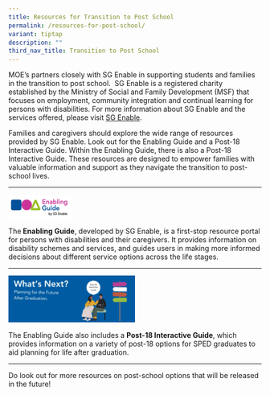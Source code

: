 ```yaml
---
title: Resources for Transition to Post School
permalink: /resources-for-post-school/
variant: tiptap
description: ""
third_nav_title: Transition to Post School
---
```

<p>MOE’s partners closely with SG Enable in supporting students and families
in the transition to post school.&nbsp; SG Enable is a registered charity
established by the Ministry of Social and Family Development (MSF) that
focuses on employment, community integration and continual learning for
persons with disabilities. For more information about SG Enable and the
services offered, please visit <a href="www.sgenable.sg" rel="noopener nofollow" target="_blank">SG Enable</a>.</p>
<p>Families and caregivers should explore the wide range of resources provided
by SG Enable. Look out for the Enabling Guide and a Post-18 Interactive
Guide. Within the Enabling Guide, there is also a Post-18 Interactive Guide.
These resources are designed to empower families with valuable information
and support as they navigate the transition to post-school lives.</p>
<hr>
<p></p><a class="isomer-image-wrapper" href="https://www.enablingguide.sg/"><img style="width: 25%;" height="auto" width="100%" alt="" src="/images/sge_enabling_guide.png"></a>
<p>The<strong> Enabling Guide</strong>, developed by SG Enable, is a first-stop
resource portal for persons with disabilities and their caregivers. It
provides information on disability schemes and services, and guides users
in making more informed decisions about different service options across
the life stages.</p>
<hr>
<p></p><a class="isomer-image-wrapper" href="https://www.enablingguide.sg/disability-info/life-stages-transitions/post-18-interactive-guide"><img style="width: 50%;" height="auto" width="100%" alt="" src="/images/sge_post_18_interactive_guide.png"></a>
<p>The Enabling Guide also includes a&nbsp;<strong>Post-18 Interactive Guide</strong>,
which provides information on a variety of post-18 options for SPED graduates
to aid planning for life after graduation.</p>
<hr>
<p>Do look out for more resources on post-school options that will be released
in the future!</p>
<p></p>
<p></p>
<p></p>
<p></p>